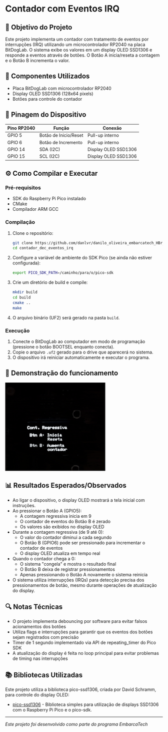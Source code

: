 # Contador com Eventos IRQ

## 🎯 Objetivo do Projeto

Este projeto implementa um contador com tratamento de eventos por interrupções (IRQ) utilizando um microcontrolador RP2040 na placa BitDogLab. O sistema exibe os valores em um display OLED SSD1306 e responde a eventos através de botões. O Botão A inicia/reseta a contagem e o Botão B incrementa o valor.

## 🔧 Componentes Utilizados

- Placa BitDogLab com microcontrolador RP2040
- Display OLED SSD1306 (128x64 pixels)
- Botões para controle do contador

## 📌 Pinagem do Dispositivo

| Pino RP2040 | Função                    | Conexão                |
|-------------|---------------------------|------------------------|
| GPIO 5      | Botão de Inicio/Reset     | Pull-up interno        |
| GPIO 6      | Botão de Incremento       | Pull-up interno        |
| GPIO 14     | SDA (I2C)                 | Display OLED SSD1306   |
| GPIO 15     | SCL (I2C)                 | Display OLED SSD1306   |

## ⚙️ Como Compilar e Executar

### Pré-requisitos

- SDK do Raspberry Pi Pico instalado
- CMake 
- Compilador ARM GCC

### Compilação

1. Clone o repositório:
   ```bash
   git clone https://github.com/danlvr/danilo_oliveira_embarcatech_HBr_2025.git
   cd contador_dec_eventos_irq
   ```

2. Configure a variável de ambiente do SDK Pico (se ainda não estiver configurada):
   ```bash
   export PICO_SDK_PATH=/caminho/para/o/pico-sdk
   ```

3. Crie um diretório de build e compile:
   ```bash
   mkdir build
   cd build
   cmake ..
   make
   ```

4. O arquivo binário (UF2) será gerado na pasta `build`. 

### Execução

1. Conecte o BitDogLab ao computador em modo de programação (pressione o botão BOOTSEL enquanto conecta).
2. Copie o arquivo `.uf2` gerado para o drive que aparecerá no sistema.
3. O dispositivo irá reiniciar automaticamente e executar o programa.

## 📸 Demonstração do funcionamento

![Demonstração do contador decimal com eventos IRQ](assets/contador_dec_eventos_irq.gif)

## 📊 Resultados Esperados/Observados

- Ao ligar o dispositivo, o display OLED mostrará a tela inicial com instruções.
- Ao pressionar o Botão A (GPIO5):
  - A contagem regressiva inicia em 9
  - O contador de eventos do Botão B é zerado
  - Os valores são exibidos no display OLED
- Durante a contagem regressiva (de 9 até 0):
  - O valor do contador diminui a cada segundo
  - O Botão B (GPIO6) pode ser pressionado para incrementar o contador de eventos
  - O display OLED atualiza em tempo real
- Quando o contador chega a 0:
  - O sistema "congela" e mostra o resultado final
  - O Botão B deixa de registrar pressionamentos
  - Apenas pressionando o Botão A novamente o sistema reinicia
- O sistema utiliza interrupções (IRQs) para detecção precisa dos pressionamentos de botão, mesmo durante operações de atualização do display.

## 🔍 Notas Técnicas

- O projeto implementa debouncing por software para evitar falsos acionamentos dos botões
- Utiliza flags e interrupções para garantir que os eventos dos botões sejam registrados com precisão
- Timer de 1 segundo implementado via API de repeating_timer do Pico SDK
- A atualização do display é feita no loop principal para evitar problemas de timing nas interrupções

## 📚 Bibliotecas Utilizadas

Este projeto utiliza a biblioteca pico-ssd1306, criada por David Schramm, para controle do display OLED:
- [pico-ssd1306](https://github.com/daschr/pico-ssd1306) - Biblioteca simples para utilização de displays SSD1306 com o Raspberry Pi Pico e o pico-sdk.

---

*Este projeto foi desenvolvido como parte do programa EmbarcaTech*
